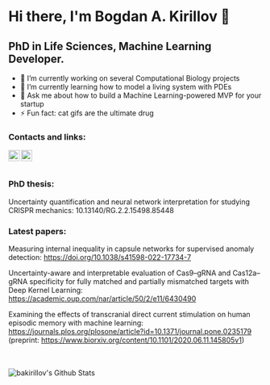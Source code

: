 <!--
**bakirillov/bakirillov** is a ✨ _special_ ✨ repository because its `README.md` (this file) appears on your GitHub profile.

Here are some ideas to get you started:

- 🔭 I’m currently working on ...
- 🌱 I’m currently learning ...
- 👯 I’m looking to collaborate on ...
- 🤔 I’m looking for help with ...
- 💬 Ask me about ...
- 📫 How to reach me: ...
- 😄 Pronouns: ...
- ⚡ Fun fact: ...
-->


# Hi there, I'm Bogdan A. Kirillov 👋

## PhD in Life Sciences, Machine Learning Developer.
- 🔭 I’m currently working on several Computational Biology projects
- 🌱 I’m currently learning how to model a living system with PDEs
- 💬 Ask me about how to build a Machine Learning-powered MVP for your startup
- ⚡ Fun fact: cat gifs are the ultimate drug

### Contacts and links:

[<img align="left" alt="bakirillov | Telegram" width="22px" src="https://upload.wikimedia.org/wikipedia/commons/8/82/Telegram_logo.svg" />][telegram]
[<img align="left" alt="bakirillov | Scholar" width="22px" src="https://upload.wikimedia.org/wikipedia/commons/c/c7/Google_Scholar_logo.svg" />][scholar]

<br />
<br />

### PhD thesis:

Uncertainty quantification and neural network interpretation for studying CRISPR mechanics: 10.13140/RG.2.2.15498.85448


### Latest papers:

Measuring internal inequality in capsule networks for supervised anomaly detection: https://doi.org/10.1038/s41598-022-17734-7

Uncertainty-aware and interpretable evaluation of Cas9–gRNA and Cas12a–gRNA specificity for fully matched and partially mismatched targets with Deep Kernel Learning: https://academic.oup.com/nar/article/50/2/e11/6430490     

Examining the effects of transcranial direct current stimulation on human episodic memory with machine learning: https://journals.plos.org/plosone/article?id=10.1371/journal.pone.0235179 (preprint: https://www.biorxiv.org/content/10.1101/2020.06.11.145805v1)



<br />
<br />


<img align="left" alt="bakirillov's Github Stats" src="https://github-readme-stats.vercel.app/api?username=bakirillov&show_icons=true&hide_border=true" />

[cv]: https://bakirillov.github.io/
[twitter]: https://twitter.com/KotekLapke
[telegram]: https://t.me/k0t3k_l4pk3
[instagram]: https://www.instagram.com/8k1r1ll0v/
[scholar]: https://scholar.google.ru/citations?user=XRmTPksAAAAJ&hl=ru
